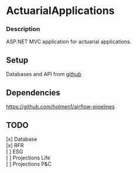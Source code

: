 # ActuarialApplications

### Description
ASP.NET MVC application for actuarial applications.




## Setup

Databases and API from [github](https://github.com/holmen1/airflow-pipelines)


## Dependencies
https://github.com/holmen1/airflow-pipelines


## TODO
[x] Database  
[x] RFR  
[ ] ESG  
[ ] Projections Life    
[ ] Projections P&C
